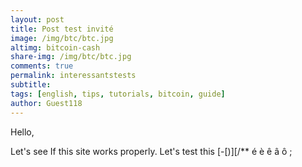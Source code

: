 ```yaml
---
layout: post
title: Post test invité
image: /img/btc/btc.jpg
altimg: bitcoin-cash
share-img: /img/btc/btc.jpg
comments: true
permalink: interessantstests
subtitle: 
tags: [english, tips, tutorials, bitcoin, guide]
author: Guest118
---
```


Hello,

Let's see If this site works properly. Let's test this [-[)][/** é è ê â ô ; 
